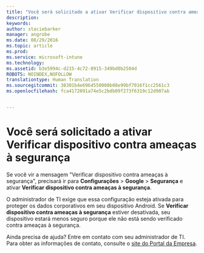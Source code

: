 ```yaml
---
title: "Você será solicitado a ativar Verificar dispositivo contra ameaças à segurança | Microsoft Intune"
description: 
keywords: 
author: staciebarker
manager: angrobe
ms.date: 08/29/2016
ms.topic: article
ms.prod: 
ms.service: microsoft-intune
ms.technology: 
ms.assetid: b3e5994c-d215-4c72-8915-349bd0b2504d
ROBOTS: NOINDEX,NOFOLLOW
translationtype: Human Translation
ms.sourcegitcommit: 38301b4e6964550008b08e99bf7016f1cc2561c3
ms.openlocfilehash: fca4172091a74e5c2bdb09f273f6319c12d907ab


---
```


# Você será solicitado a ativar Verificar dispositivo contra ameaças à segurança

 Se você vir a mensagem "Verificar dispositivo contra ameaças à segurança", precisará ir para **Configurações** > **Google** > **Segurança** e ativar **Verificar dispositivo contra ameaças à segurança**.

O administrador de TI exige que essa configuração esteja ativada para proteger os dados corporativos em seu dispositivo Android. Se **Verificar dispositivo contra ameaças à segurança** estiver desativada, seu dispositivo estará menos seguro porque ele não está sendo verificado contra ameaças à segurança.

Ainda precisa de ajuda? Entre em contato com seu administrador de TI. Para obter as informações de contato, consulte o [site do Portal da Empresa](http://portal.manage.microsoft.com).





<!--HONumber=Aug16_HO5-->


